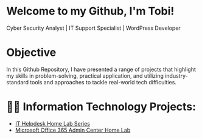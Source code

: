 # Welcome to my Github, I'm Tobi!
Cyber Security Analyst | IT Support Specialist | WordPress Developer
# Objective
In this Github Repository, I have presented a range of projects that highlight my skills in problem-solving, practical application, and utilizing industry-standard tools and approaches to tackle real-world tech difficulties.

# 👨‍💻 Information Technology Projects:
- [IT Helpdesk Home Lab Series](https://microsoft.com)
- [Microsoft Office 365 Admin Center Home Lab](https://docs.microsoft.com)




